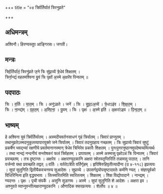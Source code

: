 +++
title = "०४ त्रिर्वर्तिर्यातं त्रिरनुव्रते"

+++
## अधिमन्त्रम्
अश्विनौ। हिरण्यस्तूप आङ्गिरसः। जगती।

## मन्त्रः
त्रिर्व॒र्तिर्या॑तं॒ त्रिरनु॑व्रते ज॒ने त्रिः सु॑प्रा॒व्ये॑ त्रे॒धेव॑ शिक्षतम् ।  
त्रिर्ना॒न्द्यं॑ वहतमश्विना यु॒वं त्रिः पृक्षो॑ अ॒स्मे अ॒क्षरे॑व पिन्वतम् ॥

## पदपाठः
त्रिः । व॒र्तिः । या॒त॒म् । त्रिः । अनु॑ऽव्रते । जने॑ । त्रिः । सु॒प्र॒ऽअ॒व्ये॑ । त्रे॒धाऽइ॑व । शि॒क्ष॒त॒म् ।  
त्रिः । ना॒न्द्य॑म् । व॒ह॒त॒म् । अ॒श्वि॒ना॒ । यु॒वम् । त्रिः । पृक्षः॑ । अ॒स्मे इति॑ । अ॒क्षरा॑ऽइव । पि॒न्व॒त॒म् ॥

## भाष्यम्
हे अश्विना युवं त्रिर्वर्तिर्यातम् । अस्मदीयवर्तनसाधनं गृहं त्रिर्यातम् । त्रिवारं प्राप्नुतम् । तथानुव्रतेऽस्मदनुकूलव्यापारयुक्ते जने त्रिर्यातम् । त्रिवारं तदनुग्रहाय गच्छतम् । त्रिः सुप्राव्ये त्रिवारं सुष्टुं प्रकर्षेण भवद्भ्यां रक्षणीये प्रवर्तमानानस्मान् त्रेधेव त्रिभिरेव प्रकारैः शिक्षतम् । पुनःपुनरनुष्ठानमुपदेष्वव्यमित्यर्थः । तथा नान्द्यं नन्दनीयं सन्तोषकरं फलं त्रिर्वहतम् । प्रापयतम् । अस्मे अस्मासु पृक्षोऽन्नं त्रिः पिन्वतम् । त्रिवारं प्रयच्छतम् । तत्र दृष्टान्तः । अक्षरेव । अक्षराण्युदकानि अक्षरा स्रोतस्तृप्तिरिति तन्नामसु पाठात् । तानि पर्जन्यो यथा प्रयच्छति तद्वत् ॥ वर्तिः । वर्ततेऽत्रेति वर्तिर्गृहम् । हृपिषिरुहिवृतीत्यादीना (उ ४-११८) इप्रत्ययः । सुपां सुलुगिति द्वितीयैकवचनस्य सुआदेशः । सुप्राव्ये । उपसर्गद्वयोपसृष्टादवतेः कर्मणि ण्यत् । संज्ञापूर्वको विधिरिनित्य इति वृद्ध्यभावः । तित्स्वरितमिति स्वरितत्वम् । शिक्षतम् । शिक्ष विद्योपादाने । नान्द्यम् । ण्यदन्तः । पृक्षः । पृची संपर्के । असुनि सुडागमः । अस्मे । सुपां सुलुगिति शे आदेशः । अक्षरा इव । अश्नुवते व्याप्नुवन्तीत्यक्षराण्युदकानि । औणादिक क्सरप्रत्ययः । शेर्लोपः ॥ ४ ॥